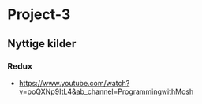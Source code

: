 # Project-3

## Nyttige kilder

### Redux 
- https://www.youtube.com/watch?v=poQXNp9ItL4&ab_channel=ProgrammingwithMosh
